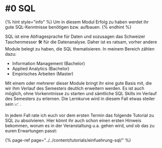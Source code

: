 # \#0 SQL

{% hint style="info" %}
Um in diesem Modul Erfolg zu haben werdet ihr gute SQL-Kenntnisse benötigen bzw. aufbauen. 
{% endhint %}

SQL ist eine Abfragesprache für Daten und sozusagen das Schweizer Taschenmesser 🛠 für die Datenanalyse. Daher ist es ratsam, vorher andere Module belegt zu haben, die SQL thematisieren. In meinem Bereich zählen dazu:

* Information Management \(Bachelor\)
* Applied Analytics \(Bachelor\)
* Empirisches Arbeiten \(Master\)

Mit einem oder mehrerer dieser Module bringt ihr eine gute Basis mit, die wir ihm Verlauf des Semesters deutlich erweitern werden. Es ist auch möglich, ohne Vorkenntnisse zu starten und sämtliche SQL Skills im Verlauf des Semesters zu erlernen. Die Lernkurve wird in diesem Fall etwas steiler sein 📈 .

In jedem Fall rate ich euch vor dem ersten Termin das folgende Tutorial zu SQL zu absolvieren. Hier könnt ihr auch schon einen ersten Hinweis bekommen, worum es in der Veranstaltung u.a. gehen wird, und ob das zu euren Erwartungen passt:

{% page-ref page="../../content/tutorials/einfuehrung-sql/" %}




